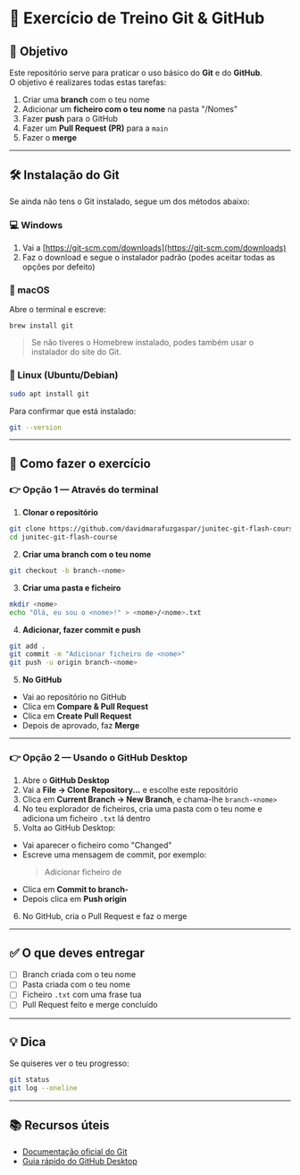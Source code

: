 # 🧩 Exercício de Treino Git & GitHub

## 🎯 Objetivo
Este repositório serve para praticar o uso básico do **Git** e do **GitHub**.  
O objetivo é realizares todas estas tarefas:
1. Criar uma **branch** com o teu nome  
2. Adicionar um **ficheiro com o teu nome** na pasta "/Nomes"  
3. Fazer **push** para o GitHub  
4. Fazer um **Pull Request (PR)** para a `main`  
5. Fazer o **merge**  

---

## 🛠️ Instalação do Git
Se ainda não tens o Git instalado, segue um dos métodos abaixo:

### 💻 Windows
1. Vai a [https://git-scm.com/downloads](https://git-scm.com/downloads)  
2. Faz o download e segue o instalador padrão (podes aceitar todas as opções por defeito)  

### 🍎 macOS
Abre o terminal e escreve:
```shell
brew install git
```

> Se não tiveres o Homebrew instalado, podes também usar o instalador do site do Git.

### 🐧 Linux (Ubuntu/Debian)
```bash
sudo apt install git
```

Para confirmar que está instalado:
```bash
git --version
```

---

## 🚀 Como fazer o exercício

### 👉 Opção 1 — Através do **terminal**

1. **Clonar o repositório**
```bash
git clone https://github.com/davidmarafuzgaspar/junitec-git-flash-course.git
cd junitec-git-flash-course
```

2. **Criar uma branch com o teu nome**
```bash
git checkout -b branch-<nome>
```

3. **Criar uma pasta e ficheiro**
```bash
mkdir <nome>
echo "Olá, eu sou o <nome>!" > <nome>/<nome>.txt
```

4. **Adicionar, fazer commit e push**
```bash
git add .
git commit -m "Adicionar ficheiro de <nome>"
git push -u origin branch-<nome>
```

5. **No GitHub**
- Vai ao repositório no GitHub
- Clica em **Compare & Pull Request**
- Clica em **Create Pull Request**
- Depois de aprovado, faz **Merge**

---

### 👉 Opção 2 — Usando o **GitHub Desktop**

1. Abre o **GitHub Desktop**
2. Vai a **File → Clone Repository...** e escolhe este repositório
3. Clica em **Current Branch → New Branch**, e chama-lhe `branch-<nome>`
4. No teu explorador de ficheiros, cria uma pasta com o teu nome e adiciona um ficheiro `.txt` lá dentro
5. Volta ao GitHub Desktop:
- Vai aparecer o ficheiro como "Changed"
- Escreve uma mensagem de commit, por exemplo:
  > Adicionar ficheiro de <nome>
- Clica em **Commit to branch-<nome>**
- Depois clica em **Push origin**
6. No GitHub, cria o Pull Request e faz o merge

---

## ✅ O que deves entregar
- [ ] Branch criada com o teu nome
- [ ] Pasta criada com o teu nome
- [ ] Ficheiro `.txt` com uma frase tua
- [ ] Pull Request feito e merge concluído  

---

## 💡 Dica
Se quiseres ver o teu progresso:
```bash
git status
git log --oneline
```

---

## 📚 Recursos úteis
- [Documentação oficial do Git](https://git-scm.com/doc)
- [Guia rápido do GitHub Desktop](https://docs.github.com/desktop)  